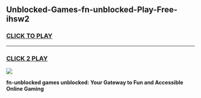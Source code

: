 
## Unblocked-Games-fn-unblocked-Play-Free-ihsw2
<h3>
<a href="https://premium76.site?title=fn-unblocked&ref=10A">CLICK TO PLAY</a></h3>
<hr>

<h3>
<a href="https://premium76.site?title=fn-unblocked&ref=10A">CLICK 2 PLAY</a>
  
</h3>

<a href="https://premium76.site?title=fn-unblocked&ref=10A"><img src="https://clearcache.store/games.png"></a>


**fn-unblocked games unblocked: Your Gateway to Fun and Accessible Online Gaming**
